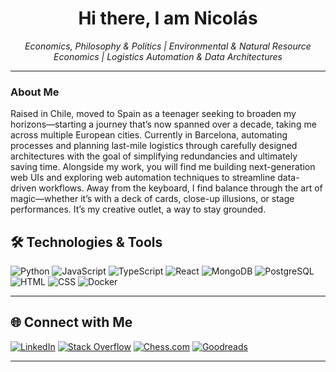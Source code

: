 <div align="center">
  
 # Hi there, I am Nicolás 

*Economics, Philosophy & Politics | Environmental & Natural Resource Economics | Logistics Automation & Data Architectures*
</div>

---

### About Me
Raised in Chile, moved to Spain as a teenager seeking to broaden my horizons—starting a journey that’s now spanned over a decade, taking me across multiple European cities. Currently in Barcelona, automating processes and planning last-mile logistics through carefully designed architectures with the goal of simplifying redundancies and ultimately saving time. Alongside my work, you will find me building next-generation web UIs and exploring web automation techniques to streamline data-driven workflows. Away from the keyboard, I find balance through the art of magic—whether it’s with a deck of cards, close-up illusions, or stage performances. It’s my creative outlet, a way to stay grounded.

## 🛠️ Technologies & Tools

![Python](https://img.shields.io/badge/-Python-3776AB?logo=python&logoColor=white&style=for-the-badge)
![JavaScript](https://img.shields.io/badge/-JavaScript-F7DF1E?logo=javascript&logoColor=black&style=for-the-badge)
![TypeScript](https://img.shields.io/badge/-TypeScript-3178C6?logo=typescript&logoColor=white&style=for-the-badge)
![React](https://img.shields.io/badge/-React-61DAFB?logo=react&logoColor=black&style=for-the-badge)
![MongoDB](https://img.shields.io/badge/-MongoDB-47A248?logo=mongodb&logoColor=white&style=for-the-badge)
![PostgreSQL](https://img.shields.io/badge/-PostgreSQL-336791?logo=postgresql&logoColor=white&style=for-the-badge)
![HTML](https://img.shields.io/badge/-HTML5-E34F26?logo=html5&logoColor=white&style=for-the-badge)
![CSS](https://img.shields.io/badge/-CSS3-1572B6?logo=css3&logoColor=white&style=for-the-badge)
![Docker](https://img.shields.io/badge/-Docker-2496ED?logo=docker&logoColor=white&style=for-the-badge)

---

## 🌐 Connect with Me

[![LinkedIn](https://img.shields.io/badge/-LinkedIn-0077B5?logo=linkedin&logoColor=white&style=for-the-badge)](https://www.linkedin.com/in/nicolasjordiaguilar//)
[![Stack Overflow](https://img.shields.io/badge/-Stack%20Overflow-F58025?logo=stackoverflow&logoColor=white&style=for-the-badge)](https://stackoverflow.com/users/14311422/nicolas-j)
[![Chess.com](https://img.shields.io/badge/-Chess.com-2C2C2C?logo=chess.com&logoColor=white&style=for-the-badge)](https://www.chess.com/member/nijordia)
[![Goodreads](https://img.shields.io/badge/-Goodreads-382110?logo=goodreads&logoColor=white&style=for-the-badge)](https://www.goodreads.com/user/show/187665020-nicolas-aguilar)

---
